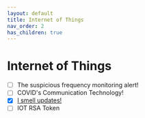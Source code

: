 ```yaml
---
layout: default
title: Internet of Things
nav_order: 2
has_children: true
---
```

# Internet of Things
- [ ] The suspicious frequency monitoring alert!
- [ ] COVID's Communication Technology!
- [x] [I smell updates!](I%20smell%20updates!/README.md)
- [ ] IOT RSA Token